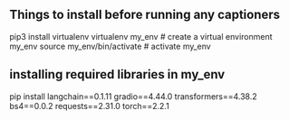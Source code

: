 ## Things to install before running any captioners

pip3 install virtualenv 
virtualenv my_env # create a virtual environment my_env
source my_env/bin/activate # activate my_env

## installing required libraries in my_env
pip install langchain==0.1.11 gradio==4.44.0 transformers==4.38.2 bs4==0.0.2 requests==2.31.0 torch==2.2.1